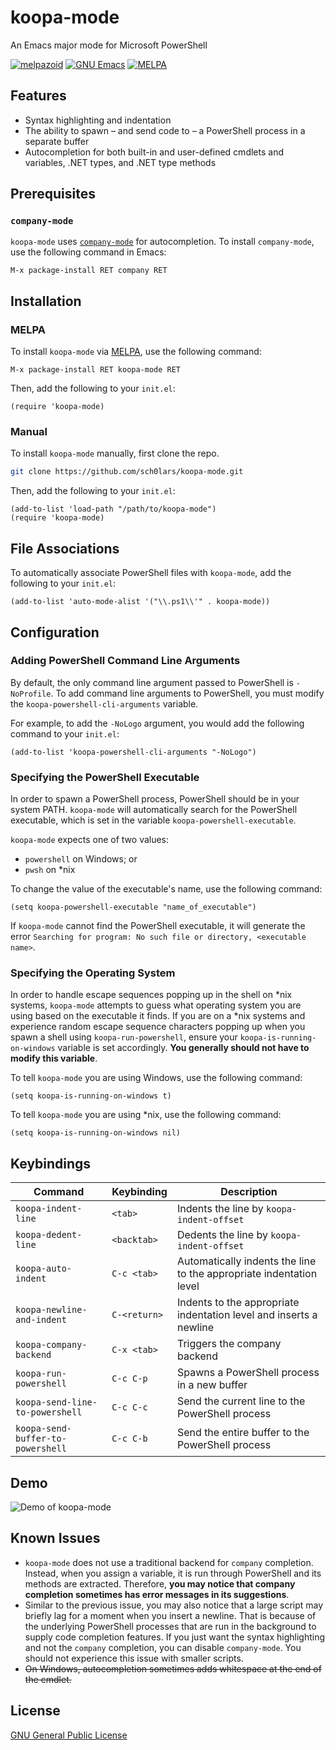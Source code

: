 # koopa-mode
An Emacs major mode for Microsoft PowerShell

[![melpazoid](https://github.com/sch0lars/koopa-mode/actions/workflows/melpazoid.yml/badge.svg)](https://github.com/sch0lars/koopa-mode/actions/workflows/melpazoid.yml)
[![GNU Emacs](https://img.shields.io/static/v1?logo=gnuemacs&logoColor=fafafa&label=Made%20for&message=GNU%20Emacs&color=7F5AB6&style=flat)](https://www.gnu.org/software/emacs/)
[![MELPA](https://melpa.org/packages/koopa-mode-badge.svg)](https://melpa.org/#/koopa-mode)

## Features

* Syntax highlighting and indentation
* The ability to spawn – and send code to – a PowerShell process in a separate buffer
* Autocompletion for both built-in and user-defined cmdlets and variables, .NET types, and .NET type methods

## Prerequisites

### `company-mode`

`koopa-mode` uses [`company-mode`](https://company-mode.github.io/manual/Getting-Started.html) for autocompletion. To install `company-mode`, use the following command in Emacs:

```
M-x package-install RET company RET
```

## Installation

### MELPA

To install `koopa-mode` via [MELPA](https://melpa.org/#/getting-started), use the following command:

`M-x package-install RET koopa-mode RET`

Then, add the following to your `init.el`:

`(require 'koopa-mode)`

### Manual

To install `koopa-mode` manually, first clone the repo.

```bash
git clone https://github.com/sch0lars/koopa-mode.git
```

Then, add the following to your `init.el`:

```emacs-lisp
(add-to-list 'load-path "/path/to/koopa-mode")
(require 'koopa-mode)
```

## File Associations

To automatically associate PowerShell files with `koopa-mode`, add the following to your `init.el`:

```emacs-lisp
(add-to-list 'auto-mode-alist '("\\.ps1\\'" . koopa-mode))
```

## Configuration

### Adding PowerShell Command Line Arguments

By default, the only command line argument passed to PowerShell is `-NoProfile`. To add command line arguments to PowerShell, you must modify the `koopa-powershell-cli-arguments` variable. 

For example, to add the `-NoLogo` argument, you would add the following command to your `init.el`:

```emacs-lisp
(add-to-list 'koopa-powershell-cli-arguments "-NoLogo")
```

### Specifying the PowerShell Executable

In order to spawn a PowerShell process, PowerShell should be in your system PATH. `koopa-mode` will automatically search for the PowerShell executable, which is set in the variable `koopa-powershell-executable`. 


`koopa-mode` expects one of two values:

* `powershell` on Windows; or
* `pwsh` on *nix

To change the value of the executable's name, use the following command:

```emacs-lisp
(setq koopa-powershell-executable "name_of_executable")
```

If `koopa-mode` cannot find the PowerShell executable, it will generate the error `Searching for program: No such file or directory, <executable name>`.

### Specifying the Operating System

In order to handle escape sequences popping up in the shell on *nix systems, `koopa-mode` attempts to guess what operating system you are using based on the executable it finds. If you are on a *nix systems and experience random escape sequence characters popping up when you spawn a shell using `koopa-run-powershell`, ensure your `koopa-is-running-on-windows` variable is set accordingly. **You generally should not have to modify this variable**.

To tell `koopa-mode` you are using Windows, use the following command:

```emacs-lisp
(setq koopa-is-running-on-windows t)
```

To tell `koopa-mode` you are using *nix, use the following command:

```emacs-lisp
(setq koopa-is-running-on-windows nil)
```


## Keybindings

| Command                           | Keybinding   | Description                                                         |
|-----------------------------------|--------------|---------------------------------------------------------------------|
| `koopa-indent-line`               | `<tab>`      | Indents the line by `koopa-indent-offset`                           |
| `koopa-dedent-line`               | `<backtab>`  | Dedents the line by `koopa-indent-offset`                           |
| `koopa-auto-indent`               | `C-c <tab>`  | Automatically indents the line to the appropriate indentation level |
| `koopa-newline-and-indent`        | `C-<return>` | Indents to the appropriate indentation level and inserts a newline  |
| `koopa-company-backend`           | `C-x <tab>`  | Triggers the company backend                                        |
| `koopa-run-powershell`            | `C-c C-p`    | Spawns a PowerShell process in a new buffer                         |
| `koopa-send-line-to-powershell`   | `C-c C-c`    | Send the current line to the PowerShell process                     |
| `koopa-send-buffer-to-powershell` | `C-c C-b`    | Send the entire buffer to the PowerShell process                    |

## Demo

![Demo of koopa-mode](screenshots/koopa-mode-demo.GIF "Demo of koopa-mode")

## Known Issues

- `koopa-mode` does not use a traditional backend for `company` completion. Instead, when you assign a variable, it is run through PowerShell and its methods are extracted. Therefore, **you may notice that company completion sometimes has error messages in its suggestions**.
- Similar to the previous issue, you may also notice that a large script may briefly lag for a moment when you insert a newline. That is because of the underlying PowerShell processes that are run in the background to supply code completion features. If you just want the syntax highlighting and not the `company` completion, you can disable `company-mode`. You should not experience this issue with smaller scripts.
- ~~On Windows, autocompletion sometimes adds whitespace at the end of the cmdlet.~~

## License

[GNU General Public License](https://www.gnu.org/licenses/gpl-3.0.en.html)
